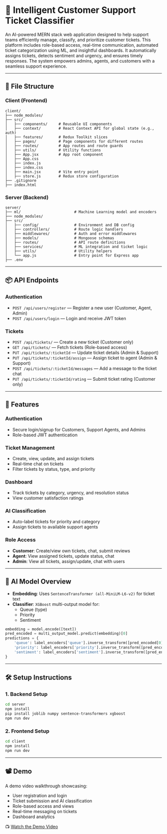 

# 🧠 Intelligent Customer Support Ticket Classifier

An AI-powered MERN stack web application designed to help support teams efficiently manage, classify, and prioritize customer tickets. This platform includes role-based access, real-time communication, automated ticket categorization using ML, and insightful dashboards. It automatically assigns tickets, detects sentiment and urgency, and ensures timely responses. The system empowers admins, agents, and customers with a seamless support experience.

---

## 🔧 File Structure

### Client (Frontend)
```
client/
├── node_modules/
├── src/
│   ├── components/     # Reusable UI components
│   ├── context/        # React Context API for global state (e.g., auth)
│   ├── features/       # Redux Toolkit slices
│   ├── pages/          # Page components for different routes
│   ├── routes/         # App routes and route guards
│   ├── utils/          # Utility functions 
│   ├── App.jsx         # App root component
│   ├── App.css
│   ├── index.js
│   ├── index.css
│   ├── main.jsx        # Vite entry point
│   ├── store.js        # Redux store configuration
├── .gitignore
├── index.html
```

### Server (Backend)
```
server/
├── ml/                        # Machine Learning model and encoders
├── node_modules/
├── src/
│   ├── config/                # Environment and DB config
│   ├── controllers/           # Route logic handlers
│   ├── middlewares/           # Auth and error middlewares
│   ├── models/                # Mongoose schemas
│   ├── routes/                # API route definitions
│   ├── services/              # ML integration and ticket logic
│   ├── utils/                 # Utility helpers
│   └── app.js                 # Entry point for Express app
├── .env
```

---

## 📦 API Endpoints

### Authentication

- `POST /api/users/register` — Register a new user (Customer, Agent, Admin)
- `POST /api/users/login` — Login and receive JWT token

### Tickets

- `POST /api/tickets/` — Create a new ticket (Customer only)
- `GET /api/tickets/` — Fetch tickets (Role-based access)
- `PUT /api/tickets/:ticketId` — Update ticket details (Admin & Support)
- `PUT /api/tickets/:ticketId/assign` — Assign ticket to agent (Admin & Support)
- `POST /api/tickets/:ticketId/messages` — Add a message to the ticket chat
- `PUT /api/tickets/:ticketId/rating` — Submit ticket rating (Customer only)

---

## 🚀 Features

### Authentication
- Secure login/signup for Customers, Support Agents, and Admins  
- Role-based JWT authentication  

### Ticket Management
- Create, view, update, and assign tickets  
- Real-time chat on tickets  
- Filter tickets by status, type, and priority  

### Dashboard
- Track tickets by category, urgency, and resolution status 
- View customer satisfaction ratings  

### AI Classification
- Auto-label tickets for priority and category  
- Assign tickets to available support agents  

### Role Access
- **Customer**: Create/view own tickets, chat, submit reviews  
- **Agent**: View assigned tickets, update status, chat  
- **Admin**: View all tickets, assign/update, chat with users  

---

## 🤖 AI Model Overview

- **Embedding**: Uses `SentenceTransformer (all-MiniLM-L6-v2)` for ticket text
- **Classifier**: `XGBoost` multi-output model for:
  - Queue (type)
  - Priority
  - Sentiment

```python
embedding = model.encode([text])
pred_encoded = multi_output_model.predict(embedding)[0]
predictions = {
    'queue': label_encoders['queue'].inverse_transform([pred_encoded[0]])[0],
    'priority': label_encoders['priority'].inverse_transform([pred_encoded[1]])[0],
    'sentiment': label_encoders['sentiment'].inverse_transform([pred_encoded[2]])[0]
}
```

---

## 🛠️ Setup Instructions

### 1. Backend Setup
```bash
cd server
npm install
pip install joblib numpy sentence-transformers xgboost
npm run dev
```

### 2. Frontend Setup
```bash
cd client
npm install
npm run dev
```

---

## 📽️ Demo

A demo video walkthrough showcasing:
- User registration and login  
- Ticket submission and AI classification  
- Role-based access and views  
- Real-time messaging on tickets  
- Dashboard analytics

📺 [Watch the Demo Video](https://drive.google.com/file/d/1t6RV9b5Bw30K3eWr0NhmXAFf82pIFPhz/view)
